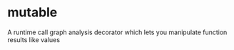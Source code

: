 # mutable
A runtime call graph analysis decorator which lets you manipulate function results like values
